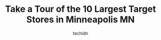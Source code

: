 ---
layout: ampstory
image: https://i0.wp.com/www.depkes.org/wp-content/uploads/2023/06/target-0-in-minneapolis-mn-1685965386.jpeg?resize=640,853
author: techidn
featured: false
description: Discover the impressive array of Target options in Minneapolis MN, where you can find 10 of the largest Target establishments in the area. From renowned classics to hidden gems, Minneapolis 
title: Take a Tour of the 10 Largest Target Stores in Minneapolis MN
cover:
   title: Take a Tour of the 10 Largest Target Stores in Minneapolis MN
   subtitle: Rickpate
   background: https://www.depkes.org/wp-content/uploads/2023/06/target-0-in-minneapolis-mn-1685965386.jpeg

pages: 
 - layout: thirds
   top: <h1>#1 Target</h1>
   bottom: "<p>I feel so sorry for the employees at this location.  The dangerous encounters with people on the street when arriving/leaving, the outrageous level of theft happening dai</p>"
   background: https://www.depkes.org/wp-content/uploads/2023/06/target-1-in-minneapolis-mn-1685965387.jpeg
   backgroundblur: true
 - layout: thirds
   top: <h1>#2 Target</h1>
   bottom: "<p>755 53rd Ave NE, Fridley, MN 55421, United States</p>"
   background: https://www.depkes.org/wp-content/uploads/2023/06/target-2-in-minneapolis-mn-1685965388.jpeg
   cta:
      link: https://www.depkes.org/blog/take-a-tour-of-the-10-largest-target-stores-in-minneapolis-mn/
      text: Take a Tour of the 10 Largest Target Stores in Minneapolis MN
 - layout: thirds
   top: <h1>#3 Target</h1>
   bottom: "<p>2500 E Lake St, Minneapolis, MN 55406, United States</p>"
   background: https://www.depkes.org/wp-content/uploads/2023/06/target-3-in-minneapolis-mn-1685965388.jpeg
   cta:
      link: https://www.depkes.org/blog/take-a-tour-of-the-10-largest-target-stores-in-minneapolis-mn/
      text: Take a Tour of the 10 Largest Target Stores in Minneapolis MN
 - layout: thirds
   top: <h1>#4 Target</h1>
   bottom: "<p>3601 MN-100, Minneapolis, MN 55416, United States</p>"
   background: https://images.unsplash.com/photo-1515405295579-ba7b45403062?ixlib=rb-4.0.3&ixid=MnwxMjA3fDB8MHxwaG90by1wYWdlfHx8fGVufDB8fHx8&auto=format&fit=crop&w=640&h=853&q=80
   cta:
      link: https://www.depkes.org/blog/take-a-tour-of-the-10-largest-target-stores-in-minneapolis-mn/
      text: Take a Tour of the 10 Largest Target Stores in Minneapolis MN
 - layout: thirds
   top: <h1>#5 Target</h1>
   bottom: "<p>1650 New Brighton Blvd, Minneapolis, MN 55413, United States</p>"
   background: https://images.unsplash.com/photo-1527066579998-dbbae57f45ce?ixlib=rb-4.0.3&ixid=MnwxMjA3fDB8MHxwaG90by1wYWdlfHx8fGVufDB8fHx8&auto=format&fit=crop&w=640&h=853&q=80
   cta:
      link: https://www.depkes.org/blog/take-a-tour-of-the-10-largest-target-stores-in-minneapolis-mn/
      text: Take a Tour of the 10 Largest Target Stores in Minneapolis MN
 - layout: thirds
   top: <h1>#6 Target</h1>
   bottom: "<p>1329 5th St SE, Minneapolis, MN 55414, United States</p>"
   background: https://images.unsplash.com/photo-1618556658017-fd9c732d1360?ixlib=rb-4.0.3&ixid=MnwxMjA3fDB8MHxwaG90by1wYWdlfHx8fGVufDB8fHx8&auto=format&fit=crop&w=640&h=853&q=80
   cta:
      link: https://www.depkes.org/blog/take-a-tour-of-the-10-largest-target-stores-in-minneapolis-mn/
      text: Take a Tour of the 10 Largest Target Stores in Minneapolis MN
 - layout: thirds
   top: <h1>#7 Target Grocery</h1>
   bottom: "<p>1650 New Brighton Blvd, Minneapolis, MN 55413, United States</p>"
   background: https://images.unsplash.com/photo-1580610447943-1bfbef5efe07?ixlib=rb-4.0.3&ixid=MnwxMjA3fDB8MHxwaG90by1wYWdlfHx8fGVufDB8fHx8&auto=format&fit=crop&w=640&h=853&q=80
   cta:
      link: https://www.depkes.org/blog/take-a-tour-of-the-10-largest-target-stores-in-minneapolis-mn/
      text: Take a Tour of the 10 Largest Target Stores in Minneapolis MN
 - layout: thirds
   middle: Continue reading...
   background: https://images.unsplash.com/photo-1510906594845-bc082582c8cc?ixlib=rb-4.0.3&ixid=MnwxMjA3fDB8MHxwaG90by1wYWdlfHx8fGVufDB8fHx8&auto=format&fit=crop&w=640&h=853&q=80
   cta:
      link: https://www.depkes.org/blog/take-a-tour-of-the-10-largest-target-stores-in-minneapolis-mn/
      text: Take a Tour of the 10 Largest Target Stores in Minneapolis MN
      
---
